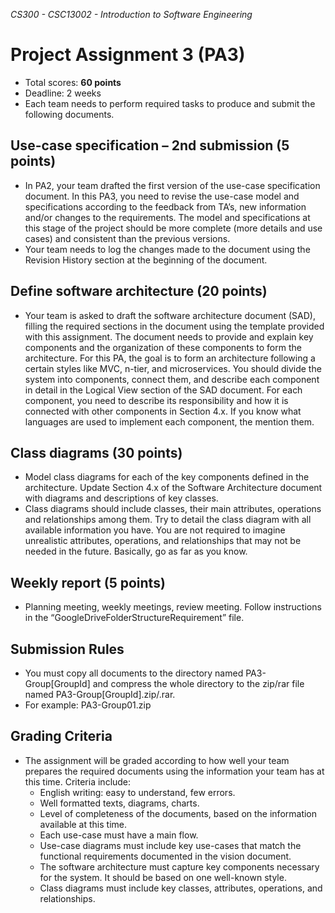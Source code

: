 _CS300 - CSC13002 - Introduction to Software Engineering_
# Project Assignment 3 (PA3)
* Total scores: **60 points**
* Deadline: 2 weeks
* Each team needs to perform required tasks to produce and submit the following documents.
## Use-case specification – 2nd submission (5 points)
* In PA2, your team drafted the first version of the use-case specification document. In this PA3, you need to revise the use-case model and specifications according to the feedback from TA’s, new information and/or changes to the requirements. The model and specifications at this stage of the project should be more complete (more details and use cases) and consistent than the previous versions.
* Your team needs to log the changes made to the document using the Revision History section at the beginning of the document.
## Define software architecture (20 points)
* Your team is asked to draft the software architecture document (SAD), filling the required sections in the document using the template provided with this assignment. The document needs to provide and explain key components and the organization of these components to form the architecture. For this PA, the goal is to form an architecture following a certain styles like MVC, n-tier, and microservices. You should divide the system into components, connect them, and describe each component in detail in the Logical View section of the SAD document. For each component, you need to describe its responsibility and how it is connected with other components in Section 4.x. If you know what languages are used to implement each
component, the mention them.
## Class diagrams (30 points)
* Model class diagrams for each of the key components defined in the architecture. Update Section 4.x of the Software Architecture document with diagrams and descriptions of key classes.
* Class diagrams should include classes, their main attributes, operations and relationships among them. Try to detail the class diagram with all available information you have. You are not required to imagine unrealistic attributes, operations, and relationships that may not be needed in the future. Basically, go as far as you know.
## Weekly report (5 points)
* Planning meeting, weekly meetings, review meeting. Follow instructions in the “GoogleDriveFolderStructureRequirement” file.
## Submission Rules
* You must copy all documents to the directory named PA3-Group[GroupId] and compress the whole directory to the zip/rar file named PA3-Group[GroupId].zip/.rar. 
* For example: PA3-Group01.zip
## Grading Criteria
* The assignment will be graded according to how well your team prepares the required documents using the information your team has at this time. Criteria include:
  * English writing: easy to understand, few errors.
  * Well formatted texts, diagrams, charts.
  * Level of completeness of the documents, based on the information available at this time.
  * Each use-case must have a main flow.
  * Use-case diagrams must include key use-cases that match the functional requirements documented in the vision document.
  * The software architecture must capture key components necessary for the system. It should be based on one well-known style.
  * Class diagrams must include key classes, attributes, operations, and relationships.
